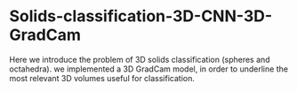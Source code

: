 # Solids-classification-3D-CNN-3D-GradCam
Here we introduce the problem of 3D solids classification (spheres and octahedra).  we implemented a 3D GradCam model, in order to underline the most relevant 3D volumes useful for classification.
